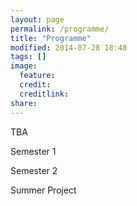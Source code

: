```yaml
---
layout: page
permalink: /programme/
title: "Programme"
modified: 2014-07-28 18:48
tags: []
image:
  feature: 
  credit: 
  creditlink: 
share: 
---
```


TBA

Semester 1

Semester 2

Summer Project